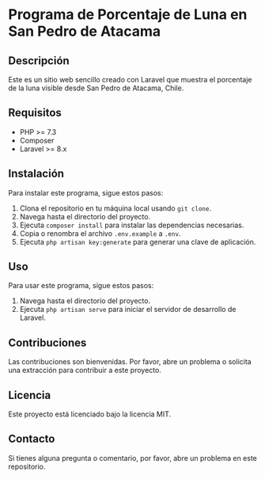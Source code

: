 # Programa de Porcentaje de Luna en San Pedro de Atacama

## Descripción
Este es un sitio web sencillo creado con Laravel que muestra el porcentaje de la luna visible desde San Pedro de Atacama, Chile.

## Requisitos
- PHP >= 7.3
- Composer
- Laravel >= 8.x

## Instalación
Para instalar este programa, sigue estos pasos:

1. Clona el repositorio en tu máquina local usando `git clone`.
2. Navega hasta el directorio del proyecto.
3. Ejecuta `composer install` para instalar las dependencias necesarias.
4. Copia o renombra el archivo `.env.example` a `.env`.
5. Ejecuta `php artisan key:generate` para generar una clave de aplicación.

## Uso
Para usar este programa, sigue estos pasos:

1. Navega hasta el directorio del proyecto.
2. Ejecuta `php artisan serve` para iniciar el servidor de desarrollo de Laravel.

## Contribuciones
Las contribuciones son bienvenidas. Por favor, abre un problema o solicita una extracción para contribuir a este proyecto.

## Licencia
Este proyecto está licenciado bajo la licencia MIT.

## Contacto
Si tienes alguna pregunta o comentario, por favor, abre un problema en este repositorio.
